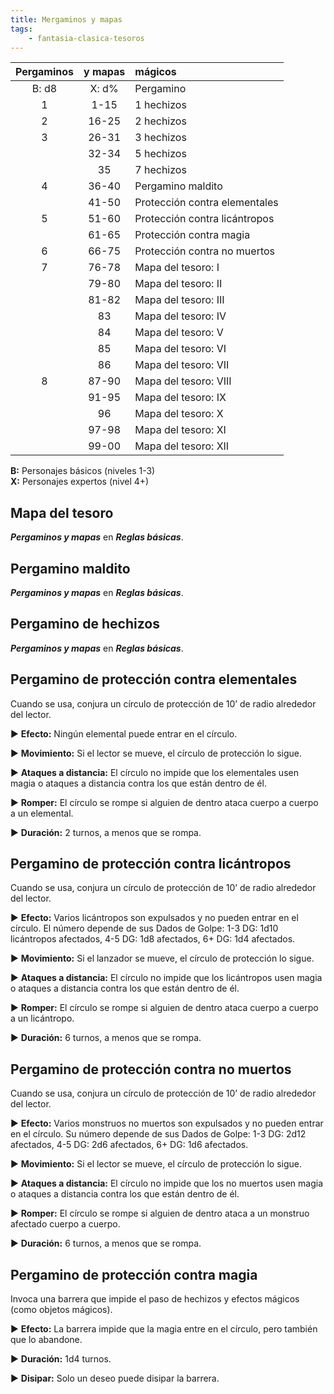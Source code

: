 ```yaml
---
title: Mergaminos y mapas
tags:
    - fantasia-clasica-tesoros
---
```


| Pergaminos | y mapas | mágicos                       |
| :--------: | :-----: | :-----------------------------|
| B: d8      | X: d%   | Pergamino                     |
| 1          | 1-15    | 1 hechizos                    |
| 2          | 16-25   | 2 hechizos                    |
| 3          | 26-31   | 3 hechizos                    |
|            | 32-34   | 5 hechizos                    |
|            | 35      | 7 hechizos                    |
| 4          | 36-40   | Pergamino maldito             |
|            | 41-50   | Protección contra elementales |
| 5          | 51-60   | Protección contra licántropos |
|            | 61-65   | Protección contra magia       |
| 6          | 66-75   | Protección contra no muertos  |
| 7          | 76-78   | Mapa del tesoro: I            |
|            | 79-80   | Mapa del tesoro: II           |
|            | 81-82   | Mapa del tesoro: III          |
|            | 83      | Mapa del tesoro: IV           |
|            | 84      | Mapa del tesoro: V            |
|            | 85      | Mapa del tesoro: VI           |
|            | 86      | Mapa del tesoro: VII          |
| 8          | 87-90   | Mapa del tesoro: VIII         |
|            | 91-95   | Mapa del tesoro: IX           |
|            | 96      | Mapa del tesoro: X            |
|            | 97-98   | Mapa del tesoro: XI           |
|            | 99-00   | Mapa del tesoro: XII          |

**B:** Personajes básicos (niveles 1-3)  
**X:** Personajes expertos (nivel 4+)

## Mapa del tesoro

***Pergaminos y mapas*** en ***Reglas básicas***.

## Pergamino maldito

***Pergaminos y mapas*** en ***Reglas básicas***.

## Pergamino de hechizos

***Pergaminos y mapas*** en ***Reglas básicas***.

## Pergamino de protección contra elementales

Cuando se usa, conjura un círculo de protección de 10’ de radio alrededor del lector.

▶ **Efecto:** Ningún elemental puede entrar en el círculo.

▶ **Movimiento:** Si el lector se mueve, el círculo de protección lo sigue.

▶ **Ataques a distancia:** El círculo no impide que los elementales usen magia o ataques a distancia contra los que están dentro de él.

▶ **Romper:** El círculo se rompe si alguien de dentro ataca cuerpo a cuerpo a un elemental.

▶ **Duración:** 2 turnos, a menos que se rompa.

## Pergamino de protección contra licántropos

Cuando se usa, conjura un círculo de protección de 10’ de radio alrededor del lector.

▶ **Efecto:** Varios licántropos son expulsados y no pueden entrar en el círculo. El número depende de sus Dados de Golpe: 1-3 DG: 1d10 licántropos afectados, 4-5 DG: 1d8 afectados, 6+ DG: 1d4 afectados.

▶ **Movimiento:** Si el lanzador se mueve, el círculo de protección lo sigue.

▶ **Ataques a distancia:** El círculo no impide que los licántropos usen magia o ataques a distancia contra los que están dentro de él.

▶ **Romper:** El círculo se rompe si alguien de dentro ataca cuerpo a cuerpo a un licántropo.

▶ **Duración:** 6 turnos, a menos que se rompa.

## Pergamino de protección contra no muertos

Cuando se usa, conjura un círculo de protección de 10’ de radio alrededor del lector.

▶ **Efecto:** Varios monstruos no muertos son expulsados y no pueden entrar en el círculo. Su número depende de sus Dados de Golpe: 1-3
DG: 2d12 afectados, 4-5 DG: 2d6 afectados, 6+ DG: 1d6 afectados.

▶ **Movimiento:** Si el lector se mueve, el círculo de protección lo sigue.

▶ **Ataques a distancia:** El círculo no impide que los no muertos usen magia o ataques a distancia contra los que están dentro de él.

▶ **Romper:** El círculo se rompe si alguien de dentro ataca a un monstruo afectado cuerpo a cuerpo.

▶ **Duración:** 6 turnos, a menos que se rompa.

## Pergamino de protección contra magia

Invoca una barrera que impide el paso de hechizos y efectos mágicos (como objetos mágicos).

▶ **Efecto:** La barrera impide que la magia entre en el círculo, pero también que lo abandone.

▶ **Duración:** 1d4 turnos.

▶ **Disipar:** Solo un deseo puede disipar la barrera.
